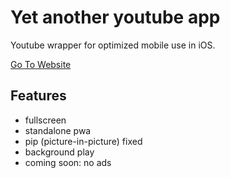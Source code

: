 # Yet another youtube app

Youtube wrapper for optimized mobile use in iOS.

[Go To Website](https://adroste.github.io/yayt/index.html)

## Features

* fullscreen
* standalone pwa
* pip (picture-in-picture) fixed
* background play
* coming soon: no ads
